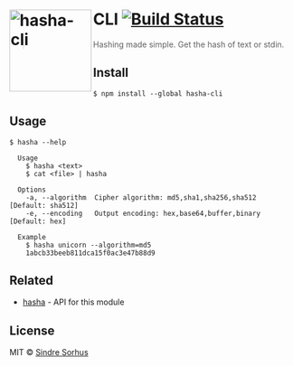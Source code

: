 # [<img src="https://cdn.jsdelivr.net/gh/sindresorhus/hasha@d29b8b605ba4b4b25a417d259530efe5adc07100/media/logo.svg" width="145" align="left" alt="hasha-cli">](https://github.com/sindresorhus/hasha)CLI [![Build Status](https://travis-ci.org/sindresorhus/hasha-cli.svg?branch=master)](https://travis-ci.org/sindresorhus/hasha-cli)

> Hashing made simple. Get the hash of text or stdin.


## Install

```
$ npm install --global hasha-cli
```


## Usage

```
$ hasha --help

  Usage
    $ hasha <text>
    $ cat <file> | hasha

  Options
    -a, --algorithm  Cipher algorithm: md5,sha1,sha256,sha512   [Default: sha512]
    -e, --encoding   Output encoding: hex,base64,buffer,binary  [Default: hex]

  Example
    $ hasha unicorn --algorithm=md5
    1abcb33beeb811dca15f0ac3e47b88d9
```


## Related

- [hasha](https://github.com/sindresorhus/hasha) - API for this module


## License

MIT © [Sindre Sorhus](https://sindresorhus.com)
